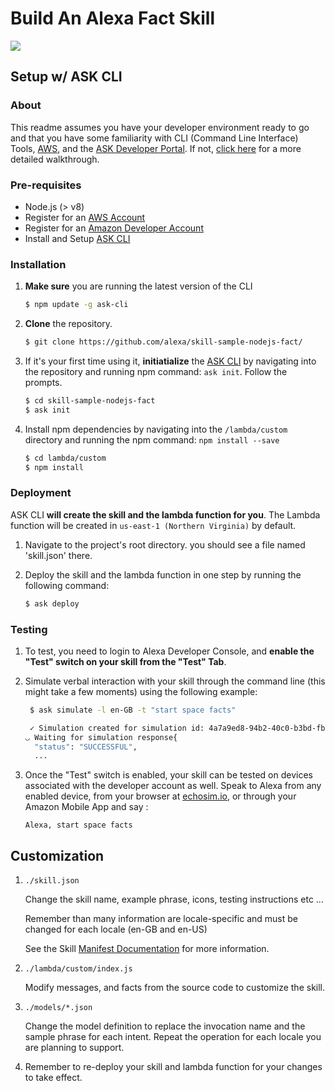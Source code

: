 # Build An Alexa Fact Skill
<img src="https://m.media-amazon.com/images/G/01/mobile-apps/dex/alexa/alexa-skills-kit/tutorials/quiz-game/header._TTH_.png" />

## Setup w/ ASK CLI

### About
This readme assumes you have your developer environment ready to go and that you have some familiarity with CLI (Command Line Interface) Tools, [AWS](https://aws.amazon.com/), and the [ASK Developer Portal](https://developer.amazon.com/alexa-skills-kit?&sc_category=Owned&sc_channel=RD&sc_campaign=Evangelism2018&sc_publisher=github&sc_content=Content&sc_detail=fact-nodejs-V2_CLI-1&sc_funnel=Convert&sc_country=WW&sc_medium=Owned_RD_Evangelism2018_github_Content_fact-nodejs-V2_CLI-1_Convert_WW_beginnersdevs&sc_segment=beginnersdevs). If not, [click here](./1-voice-user-interface.md) for a more detailed walkthrough.

### Pre-requisites

* Node.js (> v8)
* Register for an [AWS Account](https://aws.amazon.com/)
* Register for an [Amazon Developer Account](https://developer.amazon.com?&sc_category=Owned&sc_channel=RD&sc_campaign=Evangelism2018&sc_publisher=github&sc_content=Content&sc_detail=fact-nodejs-V2_CLI-1&sc_funnel=Convert&sc_country=WW&sc_medium=Owned_RD_Evangelism2018_github_Content_fact-nodejs-V2_CLI-1_Convert_WW_beginnersdevs&sc_segment=beginnersdevs)
* Install and Setup [ASK CLI](https://developer.amazon.com/docs/smapi/quick-start-alexa-skills-kit-command-line-interface.html?&sc_category=Owned&sc_channel=RD&sc_campaign=Evangelism2018&sc_publisher=github&sc_content=Content&sc_detail=fact-nodejs-V2_CLI-1&sc_funnel=Convert&sc_country=WW&sc_medium=Owned_RD_Evangelism2018_github_Content_fact-nodejs-V2_CLI-1_Convert_WW_beginnersdevs&sc_segment=beginnersdevs)

### Installation
1. **Make sure** you are running the latest version of the CLI

	```bash
	$ npm update -g ask-cli
	```

2. **Clone** the repository.

	```bash
	$ git clone https://github.com/alexa/skill-sample-nodejs-fact/
	```

3. If it's your first time using it, **initiatialize** the [ASK CLI](https://developer.amazon.com/docs/smapi/quick-start-alexa-skills-kit-command-line-interface.html?&sc_category=Owned&sc_channel=RD&sc_campaign=Evangelism2018&sc_publisher=github&sc_content=Content&sc_detail=fact-nodejs-V2_CLI-1&sc_funnel=Convert&sc_country=WW&sc_medium=Owned_RD_Evangelism2018_github_Content_fact-nodejs-V2_CLI-1_Convert_WW_beginnersdevs&sc_segment=beginnersdevs) by navigating into the repository and running npm command: `ask init`. Follow the prompts.

	```bash
	$ cd skill-sample-nodejs-fact
	$ ask init
	```

4. Install npm dependencies by navigating into the `/lambda/custom` directory and running the npm command: `npm install --save`

	```bash
	$ cd lambda/custom
	$ npm install
	```

### Deployment

ASK CLI **will create the skill and the lambda function for you**. The Lambda function will be created in ```us-east-1 (Northern Virginia)``` by default.

1. Navigate to the project's root directory. you should see a file named 'skill.json' there.
2. Deploy the skill and the lambda function in one step by running the following command:

	```bash
	$ ask deploy
	```

### Testing

1. To test, you need to login to Alexa Developer Console, and **enable the "Test" switch on your skill from the "Test" Tab**.

2. Simulate verbal interaction with your skill through the command line (this might take a few moments) using the following example:

	```bash
	 $ ask simulate -l en-GB -t "start space facts"

	 ✓ Simulation created for simulation id: 4a7a9ed8-94b2-40c0-b3bd-fb63d9887fa7
	◡ Waiting for simulation response{
	  "status": "SUCCESSFUL",
	  ...
	 ```

3. Once the "Test" switch is enabled, your skill can be tested on devices associated with the developer account as well. Speak to Alexa from any enabled device, from your browser at [echosim.io](https://echosim.io/welcome), or through your Amazon Mobile App and say :

	```text
	Alexa, start space facts
	```
## Customization

1. ```./skill.json```

   Change the skill name, example phrase, icons, testing instructions etc ...

   Remember than many information are locale-specific and must be changed for each locale (en-GB and en-US)

   See the Skill [Manifest Documentation](https://developer.amazon.com/docs/smapi/skill-manifest.html?&sc_category=Owned&sc_channel=RD&sc_campaign=Evangelism2018&sc_publisher=github&sc_content=Survey&sc_detail=fact-nodejs-V2_CLI-3&sc_funnel=Convert&sc_country=WW&sc_medium=Owned_RD_Evangelism2018_github_Survey_fact-nodejs-V2_CLI-3_Convert_WW_beginnersdevs&sc_segment=beginnersdevs) for more information.

2. ```./lambda/custom/index.js```

   Modify messages, and facts from the source code to customize the skill.

3. ```./models/*.json```

	Change the model definition to replace the invocation name and the sample phrase for each intent.  Repeat the operation for each locale you are planning to support.

4. Remember to re-deploy your skill and lambda function for your changes to take effect.
